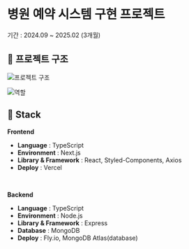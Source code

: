 # 병원 예약 시스템 구현 프로젝트
기간 : 2024.09 ~ 2025.02 (3개월)


## 🔨 프로젝트 구조
![프로젝트 구조](https://github.com/user-attachments/assets/6d2586b0-9b3c-4032-a384-7675bcfde105)

![역할](https://github.com/user-attachments/assets/d57f0dbe-7748-499a-b4b2-f751a782e29e)


## 🔧 Stack

**Frontend**
- **Language** : TypeScript
- **Environment** : Next.js
- **Library & Framework** : React, Styled-Components, Axios
- **Deploy** : Vercel
<br/>

**Backend**
- **Language** : TypeScript
- **Environment** : Node.js
- **Library & Framework** : Express
- **Database** : MongoDB
- **Deploy** : Fly.io, MongoDB Atlas(database)
